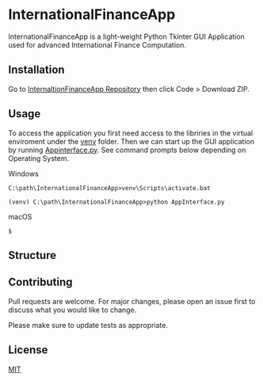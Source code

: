 # InternationalFinanceApp
InternationalFinanceApp is a light-weight Python Tkinter GUI Application used for advanced International Finance Computation.

## Installation
Go to [InternaltionFinanceApp Repository](https://github.com/matthewmyrick/InternationalFinanceApp) then click Code > Download ZIP.

## Usage
To access the application you first need access to the libriries in the virtual enviroment under the [venv](https://github.com/matthewmyrick/InternationalFinanceApp/tree/main/venv) folder. Then we can start up the GUI application by running [Appinterface.py](https://github.com/matthewmyrick/InternationalFinanceApp/blob/main/AppInterface.py). See command prompts below depending on Operating System.

Windows
```
C:\path\InternationalFinanceApp>venv\Scripts\activate.bat

(venv) C:\path\InternationalFinanceApp>python AppInterface.py
```
macOS
```
$
```

## Structure

## Contributing
Pull requests are welcome. For major changes, please open an issue first to discuss what you would like to change.

Please make sure to update tests as appropriate.

## License
[MIT](https://choosealicense.com/licenses/mit/)

